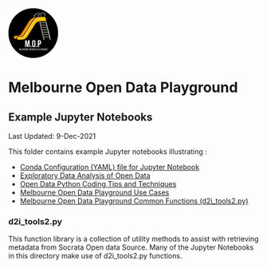 <img src="/images/mop-black.png" alt="drawing" width="100"/>

# Melbourne Open Data Playground
## Example Jupyter Notebooks

Last Updated: 9-Dec-2021

This folder contains example Jupyter notebooks illustrating :
- [Conda Configuration (YAML) file for Jupyter Notebook](condaconfiguration/)
- [Exploratory Data Analysis of Open Data](dataanalysis/)
- [Open Data Python Coding Tips and Techniques](techniques/)
- [Melbourne Open Data Playground Use Cases](usecases/)
- [Melbourne Open Data Playground Common Functions (d2i_tools2.py)](d2i_tools2.py)

### d2i_tools2.py
This function library is a collection of utility methods to assist with retrieving metadata from Socrata Open data Source.
Many of the Jupyter Notebooks in this directory make use of d2i_tools2.py functions.